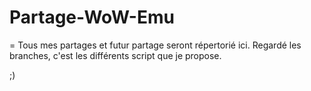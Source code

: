 # Partage-WoW-Emu
=
Tous mes partages et futur partage seront répertorié ici.
Regardé les branches, c'est les différents script que je propose.

;)
